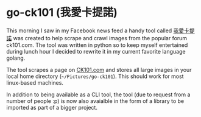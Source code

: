 go-ck101 (我愛卡提諾)
=====================

This morning I saw in my Facebook news feed a handy tool called 
[我愛卡提諾](https://github.com/tzangms/iloveck101) was created to help scrape and 
crawl images from the popular forum ck101.com.  The tool was written in python 
so to keep myself entertained during lunch hour I decided to rewrite it in my 
current favorite language golang.

The tool scrapes a page on [CK101.com](http://ck101.com/) and stores all large
images in your local home directory (`~/Pictures/go-ck101`).  This should work
for most linux-based machines.

In addition to being available as a CLI tool, the tool (due to request from
a number of people :p) is now also avaialble in the form of a library to be 
imported as part of a bigger project.
